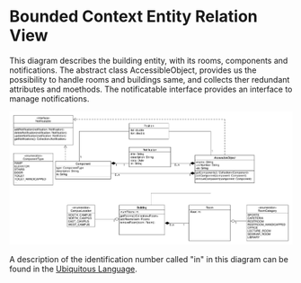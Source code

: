 # Bounded Context Entity Relation View

This diagram describes the building entity, with its rooms, components and notifications. The abstract class AccessibleObject, provides us the possibility to handle rooms and buildings same, and collects ther redundant attributes and moethods. The notificatable interface provides an interface to manage notifications.

![Entity Relation View](../figures/building_entity_2.0.png)

A description of the identification number called "in" in this diagram can be found in the [Ubiquitous Language](https://git.scc.kit.edu/-/ide/project/cm-tm/cm-team/3.projectwork/pse/docsc/tree/english-translation/-/pages/ubiquitous_language.md/).

